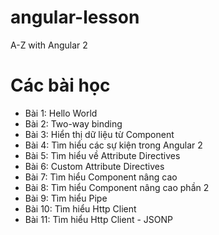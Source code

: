 # angular-lesson
A-Z with Angular 2

# Các bài học
* Bài 1: Hello World
* Bài 2: Two-way binding
* Bài 3: Hiển thị dữ liệu từ Component
* Bài 4: Tìm hiểu các sự kiện trong Angular 2
* Bài 5: Tìm hiểu về Attribute Directives
* Bài 6: Custom Attribute Directives
* Bài 7: Tìm hiểu Component nâng cao
* Bài 8: Tìm hiểu Component nâng cao phần 2
* Bài 9: Tìm hiểu Pipe
* Bài 10: Tìm hiểu Http Client
* Bài 11: Tìm hiểu Http Client - JSONP
